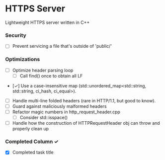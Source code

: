 # HTTPS Server
Lightweight HTTPS server written in C++

### Security
- [ ] Prevent servicing a file that's outside of 'public/'

### Optimizations
- [ ] Optimize header parsing loop  
  - [ ] Call find() once to obtain all LF
- [✓] Use a case-insensitive map (std::unordered_map<std::string, std::string, ci_hash, ci_equal>).
- [ ] Handle multi-line folded headers (rare in HTTP/1.1, but good to know).
- [ ] Guard against maliciously malformed headers
- [ ] Refactor magic numbers in http_request_header.cpp
  - [ ] Consider std::isspace()
- [ ] Handle how the construction of HTTPRequestHeader obj can throw and properly clean up

### Completed Column ✓
- [x] Completed task title  